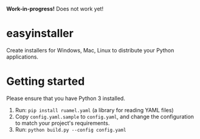 **Work-in-progress!** Does not work yet!

# easyinstaller

Create installers for Windows, Mac, Linux to distribute your Python applications.

# Getting started
Please ensure that you have Python 3 installed.

1. Run: `pip install ruamel.yaml` (a library for reading YAML files)
2. Copy `config.yaml.sample` to `config.yaml`, and change the configuration to match your project's requirements.
3. Run: `python build.py --config config.yaml`